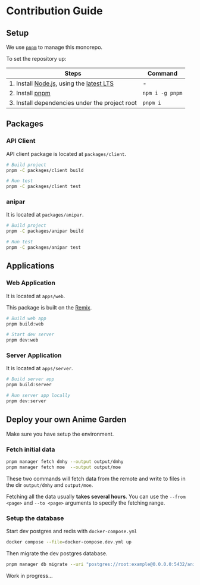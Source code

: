 # Contribution Guide

## Setup

We use [`pnpm`](https://pnpm.io/) to manage this monorepo.

To set the repository up:

| Steps | Command |
|-------|--------|
| 1. Install [Node.js](https://nodejs.org/), using the [latest LTS](https://nodejs.org/en/about/releases/) | - |
| 2. Install [pnpm](https://pnpm.io/installation) | `npm i -g pnpm` |
| 3. Install dependencies under the project root | `pnpm i` |

## Packages

### API Client

API client package is located at `packages/client`.

```bash
# Build project
pnpm -C packages/client build

# Run test
pnpm -C packages/client test
```

### anipar

It is located at `packages/anipar`.

```bash
# Build project
pnpm -C packages/anipar build

# Run test
pnpm -C packages/anipar test
```

## Applications

### Web Application

It is located at `apps/web`.

This package is built on the [Remix](https://remix.run/).

```bash
# Build web app
pnpm build:web

# Start dev server
pnpm dev:web
```

### Server Application

It is located at `apps/server`.

```bash
# Build server app
pnpm build:server

# Run server app locally
pnpm dev:server
```

## Deploy your own Anime Garden

Make sure you have setup the environment.

### Fetch initial data

```bash
pnpm manager fetch dmhy --output output/dmhy
pnpm manager fetch moe  --output output/moe
```

These two commands will fetch data from the remote and write to files in the dir `output/dmhy` and `output/moe`.

Fetching all the data usually **takes several hours**. You can use the `--from <page>` and `--to <page>` arguments to specify the fetching range.

### Setup the database

Start dev postgres and redis with `docker-compose.yml`

```bash
docker compose --file=docker-compose.dev.yml up
```

Then migrate the dev postgres database.

```bash
pnpm manager db migrate --uri "postgres://root:example@0.0.0.0:5432/animegarden"
```

Work in progress...
